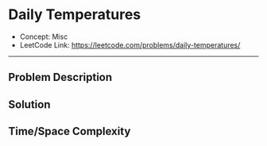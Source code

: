 # Daily Temperatures

- Concept: Misc
- LeetCode Link: https://leetcode.com/problems/daily-temperatures/

---

## Problem Description

## Solution

## Time/Space Complexity

